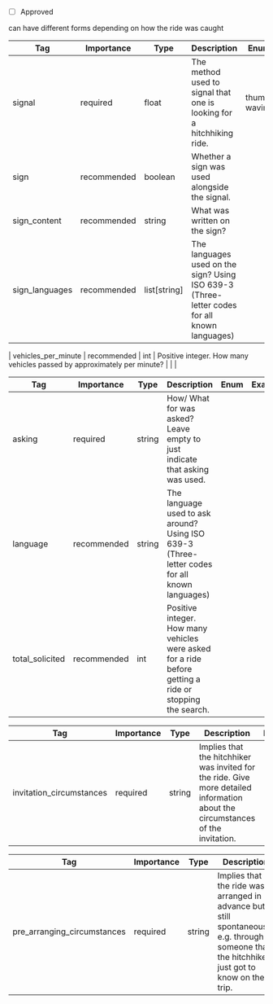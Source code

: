 - [ ] Approved


can have different forms depending on how the ride was caught





| Tag                  | Importance   | Type    | Description                                                                                                   | Enum                | Example |
|----------------------|--------------|---------|---------------------------------------------------------------------------------------------------------------|---------------------|---------|
| signal               | required  | float   | The method used to signal that one is looking for a hitchhiking ride.                                                                         | thumb, waving |         |
| sign               | recommended  | boolean   | Whether a sign was used alongside the signal.                                                                         |  |         |
| sign_content               | recommended  | string   | What was written on the sign?                                                                         |  |         |
| sign_languages               | recommended  | list[string]   | The languages used on the sign? Using ISO 639-3 (Three-letter codes for all known languages)                                                                         |  |         |

| vehicles_per_minute  | recommended  | int     | Positive integer. How many vehicles passed by approximately per minute?                                       |                     |         |

| Tag                  | Importance   | Type    | Description                                                                                                   | Enum                | Example |
|----------------------|--------------|---------|---------------------------------------------------------------------------------------------------------------|---------------------|---------|
| asking               | required  | string  | How/ What for was asked? Leave empty to just indicate that asking was used.                                                                                   |                     |         |
| language               | recommended  | string  | The language used to ask around? Using ISO 639-3 (Three-letter codes for all known languages)                                                                                |                     |         |
| total_solicited      | recommended  | int     | Positive integer. How many vehicles were asked for a ride before getting a ride or stopping the search.       |                     |         |



| Tag                     | Importance   | Type    | Description                                                                                                                      | Enum | Example |
|-------------------------|--------------|---------|----------------------------------------------------------------------------------------------------------------------------------|------|---------|
| invitation_circumstances| required  | string  | Implies that the hitchhiker was invited for the ride. Give more detailed information about the circumstances of the invitation.   |      |         |



| Tag                        | Importance   | Type    | Description                                                                                                                        | Enum | Example |
|----------------------------|--------------|---------|------------------------------------------------------------------------------------------------------------------------------------|------|---------|
| pre_arranging_circumstances| required  | string  | Implies that the ride was arranged in advance but still spontaneously e.g. through someone that the hitchhiker just got to know on their trip. |      |         |
